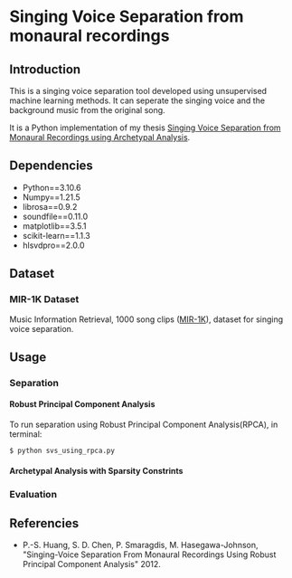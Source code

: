 # Singing Voice Separation from monaural recordings

## Introduction

This is a singing voice separation tool developed using unsupervised machine learning methods. It can seperate the singing voice and the background music from the original song. 

It is a Python implementation of my thesis [Singing Voice Separation from Monaural Recordings
using Archetypal Analysis](https://pergamos.lib.uoa.gr/uoa/dl/object/3242634/file.pdf).

## Dependencies

* Python==3.10.6
* Numpy==1.21.5
* librosa==0.9.2
* soundfile==0.11.0
* matplotlib==3.5.1
* scikit-learn==1.1.3
* hlsvdpro==2.0.0

## Dataset

### MIR-1K Dataset

Music Information Retrieval, 1000 song clips ([MIR-1K](https://sites.google.com/site/unvoicedsoundseparation/mir-1k)), dataset for singing voice separation.

## Usage

### Separation

#### Robust Principal Component Analysis
To run separation using Robust Principal Component Analysis(RPCA), in terminal:

```
$ python svs_using_rpca.py
```

#### Archetypal Analysis with Sparsity Constrints

### Evaluation

## Referencies

* P.-S. Huang, S. D. Chen, P. Smaragdis, M. Hasegawa-Johnson, "Singing-Voice Separation From 
Monaural Recordings Using Robust Principal Component Analysis" 2012.

